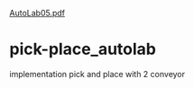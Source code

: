 [AutoLab05.pdf](https://github.com/Aliz-f/pick-place_autolab/files/6538273/AutoLab05.pdf)
# pick-place_autolab
implementation pick and place with 2 conveyor
